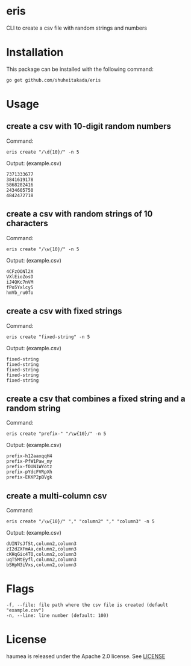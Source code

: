 # eris
CLI to create a csv file with random strings and numbers

# Installation
This package can be installed with the following command:
```
go get github.com/shuheitakada/eris
```

# Usage
## create a csv with 10-digit random numbers

Command:
```
eris create "/\d{10}/" -n 5
```

Output: (example.csv)
```
7371333677
3841619178
5868282416
2434605750
4842472718
```

## create a csv with random strings of 10 characters

Command:
```
eris create "/\w{10}/" -n 5
```

Output: (example.csv)
```
4CFzOONl2X
VXlEioZosD
iJ4QKc7nVM
fPo5Yxlcy5
hmVb_ru0fo
```

## create a csv with fixed strings

Command:
```
eris create "fixed-string" -n 5
```

Output: (example.csv)
```
fixed-string
fixed-string
fixed-string
fixed-string
fixed-string
```

## create a csv that combines a fixed string and a random string

Command:
```
eris create "prefix-" "/\w{10}/" -n 5
```

Output: (example.csv)
```
prefix-h12aaxqqH4
prefix-PfW1Paw_my
prefix-fOUN1WYotz
prefix-pYdcFVRpXh
prefix-EKKP2pBVgk
```

## create a multi-column csv

Command:
```
eris create "/\w{10}/" "," "column2" "," "column3" -n 5
```

Output: (example.csv)
```
dUIN7sJfSt,column2,column3
zI2dZXFmAa,column2,column3
cKHqGic4TO,column2,column3
uqT5MtEyfl,column2,column3
bSHpN3iVxs,column2,column3
```

# Flags
```
-f, --file: file path where the csv file is created (default "example.csv")
-n, --line: line number (default: 100)
```


# License
haumea is released under the Apache 2.0 license. See [LICENSE](https://github.com/shuheitakada/haumea/blob/main/LICENSE)
